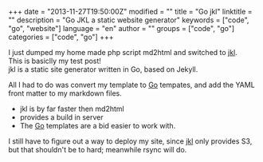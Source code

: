 +++
date = "2013-11-27T19:50:00Z"
modified = ""
title = "Go jkl"
linktitle = ""
description = "Go JKL a static website generator"
keywords = ["code", "go", "website"]
language = "en"
author = ""
groups = ["code", "go"]
categories = ["code", "go"]
+++


I just dumped my home made php script md2html and switched to [jkl](https://github.com/gotamer/jkl).   
This is basiclly my test post!  
jkl is a static site generator written in Go, based on Jekyll.  

All I had to do was convert my template to [Go](http://www.golang.org) tempates, and add the YAML 
front matter to my markdown files.
  
  * jkl is by far faster then md2html
  * provides a build in server
  * The [Go](http://www.golang.org) templates are a bid easier to work with.
 
I still have to figure out a way to deploy my site, since [jkl](https://github.com/gotamer/jkl) only provides S3, but that shouldn't be to hard; meanwhile rsync will do.